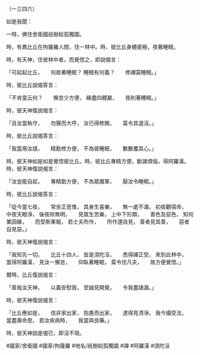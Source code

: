 （一三四六）

如是我聞：

一時，佛住舍衛國祇樹給孤獨園。

時，有異比丘在拘薩羅人間，住一林中。時，彼比丘身體疲極，夜著睡眠。

時，有天神，住彼林中者，而覺悟之，即說偈言：

「可起起比丘，　　何故著睡眠？
睡眠有何義？　　修禪莫睡眠。」

時，彼比丘說偈答言：

「不肯當云何？　　懈怠少方便，
緣盡四體羸，　　夜則著睡眠。」

時，彼天神復說偈言：

「且汝當執守，　　勿聲而大呼，
汝已得修閑，　　莫令其退沒。」

時，彼比丘說偈答言：

「我當用汝語，　　精勤修方便，
不為彼睡眠，　　數數覆其心。」

時，彼天神如是如是覺悟彼比丘。時，彼比丘專精方便，斷諸煩惱，得阿羅漢。時，彼天神復說偈言：

「汝豈能自起，　　專精勤方便，
不為眾魔軍，　　厭汝令睡眠。」

時，彼比丘說偈答言：

「從今當七夜，　　常坐正思惟，
其身生喜樂，　　無一處不滿，
初夜觀宿命，　　中夜天眼淨，
後夜除無明，　　見眾生苦樂，
上中下形類，　　善色及惡色，
知何業因緣，　　而受斯果報，
若士夫所作，　　所作還自見，
善者見其善，　　惡者自見惡。」

時，彼天神復說偈言：

「我知先一切，　　比丘十四人，
皆是須陀洹，　　悉得禪正受，
來到此林中，　　當得阿羅漢，
見汝一懈怠，　　仰臥著睡眠，
莫令住凡夫，　　故方便覺悟。」

爾時，比丘復說偈言：

「善哉汝天神，　　以義安慰我，
至誠見開覺，　　令我盡諸漏。」

時，彼天神復說偈言：

「比丘應如是，　　信非家出家，
抱愚而出家，　　逮得見清淨。
我今攝受法，　　當盡壽命思，
若汝疾病時，　　我當與良藥。」

時，彼天神說是偈已，即沒不現。

#國家/舍衛國
#國家/拘薩羅
#地名/祇樹給孤獨園
#禪
#阿羅漢
#須陀洹
